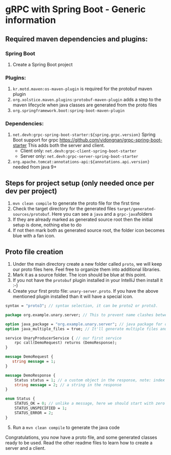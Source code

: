 # gRPC with Spring Boot - Generic information
## Required maven dependencies and plugins:
### Spring Boot
1. Create a Spring Boot project
### Plugins:
1. `kr.motd.maven:os-maven-plugin` is required for the protobuf maven plugin
2. `org.xolstice.maven.plugins:protobuf-maven-plugin` adds a step to the maven lifecycle when java classes are generated from the proto files
3. `org.springframework.boot:spring-boot-maven-plugin`
### Dependencies:
1. `net.devh:grpc-spring-boot-starter:${spring.grpc.version}` Spring Boot support for grpc https://github.com/yidongnan/grpc-spring-boot-starter
This adds both the server and client.
   * Client only: `net.devh:grpc-client-spring-boot-starter`
   * Server only: `net.devh:grpc-server-spring-boot-starter`
3. `org.apache.tomcat:annotations-api:${annotations.api.version}` needed from java 9+

## Steps for project setup (only needed once per dev per project)
1. `mvn clean compile` to generate the proto file for the first time
2. Check the target directory for the generated files `target/generated-sources/protobuf`. Here you can see a `java` and a `grpc-java`folders
3. If they are already marked as generated source root then the initial setup is done, nothing else to do
4. If not then mark both as generated source root, the folder icon becomes blue with a fan icon.

## Proto file creation
1. Under the main directory create a new folder called `proto`, we will keep our proto files here. Feel free to organize them into additional libraries.
2. Mark it as a source folder. The icon should be blue at this point.
3. If you not have the `protobuf` plugin installed in your IntelliJ then install it :-)
4. Create your first proto file: `unary-server.proto`. If you have the above mentioned plugin installed than it will have a special icon.

```protobuf
syntax = "proto3"; // syntax selection, it can be proto2 or proto3.

package org.example.unary.server; // This to prevent name clashes between protocol message types.

option java_package = "org.example.unary.server"; // java package for our generated code
option java_multiple_files = true; // It'll generate multiple files and not one for all class

service UnaryProducerService { // our first service
    rpc call(DemoRequest) returns (DemoResponse);
}

message DemoRequest {
   string message = 1;
}

message DemoResponse {
    Status status = 1; // a custom object in the response, note: index must be a positive integer
    string message = 2; // a string in the response
}

enum Status {
    STATUS_OK = 0; // unlike a message, here we should start with zero index
    STATUS_UNSPECIFIED = 1;
    STATUS_ERROR = 2;
}
```
5. Run a `mvn clean compile` to generate the java code

Congratulations, you now have a proto file, and some generated classes ready to be used. 
Read the other readme files to learn how to create a server and a client.